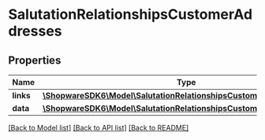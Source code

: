 # SalutationRelationshipsCustomerAddresses

## Properties
Name | Type | Description | Notes
------------ | ------------- | ------------- | -------------
**links** | [**\ShopwareSDK6\Model\SalutationRelationshipsCustomerAddressesLinks**](SalutationRelationshipsCustomerAddressesLinks.md) |  | [optional] 
**data** | [**\ShopwareSDK6\Model\SalutationRelationshipsCustomerAddressesData[]**](SalutationRelationshipsCustomerAddressesData.md) |  | [optional] 

[[Back to Model list]](../../README.md#documentation-for-models) [[Back to API list]](../../README.md#documentation-for-api-endpoints) [[Back to README]](../../README.md)

